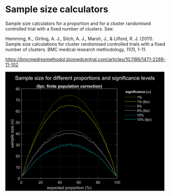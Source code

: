 # Sample size calculators
Sample size calculators for a proportion and for a cluster randomised
controlled trial with a fixed number of clusters. See:

Hemming, K., Girling, A. J., Sitch, A. J., Marsh, J., & Lilford, R. J. (2011). Sample size calculations for cluster randomised controlled trials with a fixed number of clusters. BMC medical research methodology, 11(1), 1-11.

https://bmcmedresmethodol.biomedcentral.com/articles/10.1186/1471-2288-11-102

<img src="./samplesizes.png"  width="500px" height="auto">
